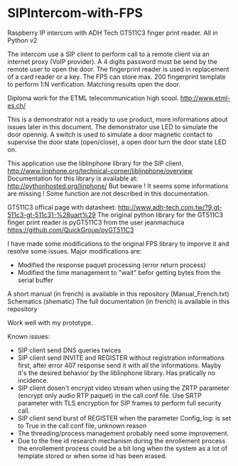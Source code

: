 # SIPIntercom-with-FPS
Raspberry IP intercom with ADH Tech GT511C3 finger print reader. All in Python v2

The intercom use a SIP client to perform call to a remote client via an internet proxy (VoIP provider). A 4 digits password must be send by the remote user to open the door. The fingerprint reader is used in replacement of a card reader or a key.
The FPS can store max. 200 fingerprint template to perform 1:N verification. Matching results open the door.

Diploma work for the ETML telecommunication high scool.
http://www.etml-es.ch/

This is a demonstrator not a ready to use product, more informations about issues later in this document. The demonstrator use LED to simulate the door opennig. A switch is used to simulate a door magnetic contact to supervise the door state (open/close), a open door turn the door state LED on.

This application use the liblinphone library for the SIP client.
http://www.linphone.org/technical-corner/liblinphone/overview
Documentation for this library is available at:
http://pythonhosted.org/linphone/
But beware ! It seems some informations are missing ! Some function are not described in this documentation.

GT511C3 offical page with datasheet:
http://www.adh-tech.com.tw/?9,gt-511c3-gt-511c31-%28uart%29
The original python library for the GT511C3 finger print reader is pyGT511C3 from the user jeanmachuca
https://github.com/QuickGroup/pyGT511C3

I have made some modifications to the original FPS library to imporve it and resolve some issues. Major modifications are:
- Modified the response paquet processing (error return process)
- Modified the time management to "wait" befor getting bytes from the serial buffer

A short manual (in french) is available in this repository (Manual_French.txt)
Schematics (shematic)
The full documentation (in french) is available in this repository

Work well with my prototype.

Known issues:
- SIP client send DNS queries twices
- SIP client send INVITE and REGISTER without registration informations first, after error 407 response send it with all the informations. Mayby it's the desired behavior by the liblinphone library. Has pratically no incidence.
- SIP client dosen't encrypt video stream when using the ZRTP parameter (encrypt only audio RTP paquet) in the call.conf file. Use SRTP parameter with TLS encryption for SIP frames to perform full security call.
- SIP client send burst of REGISTER when the parameter Config_log: is set to True in the call.conf file, unknown reason
- The threading/process management probably need some improvement. 
- Due to the free id research mechanism during the enrollement process the enrollement process could be a bit long when the system as a lot of template stored or when some id has been erased.
